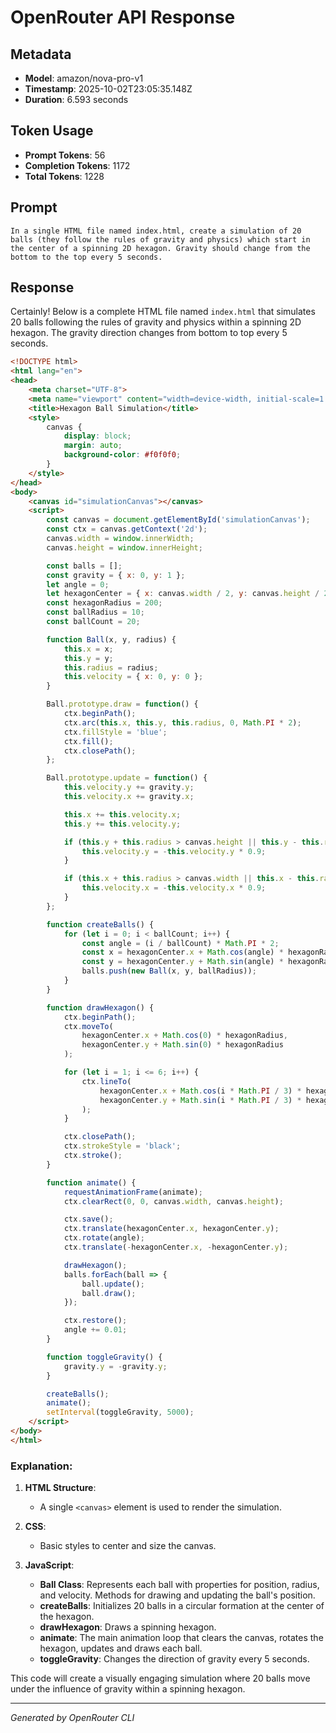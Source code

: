 # OpenRouter API Response

## Metadata
- **Model**: amazon/nova-pro-v1
- **Timestamp**: 2025-10-02T23:05:35.148Z
- **Duration**: 6.593 seconds

## Token Usage
- **Prompt Tokens**: 56
- **Completion Tokens**: 1172
- **Total Tokens**: 1228

## Prompt
```
In a single HTML file named index.html, create a simulation of 20 balls (they follow the rules of gravity and physics) which start in the center of a spinning 2D hexagon. Gravity should change from the bottom to the top every 5 seconds.

```

## Response
Certainly! Below is a complete HTML file named `index.html` that simulates 20 balls following the rules of gravity and physics within a spinning 2D hexagon. The gravity direction changes from bottom to top every 5 seconds.

```html
<!DOCTYPE html>
<html lang="en">
<head>
    <meta charset="UTF-8">
    <meta name="viewport" content="width=device-width, initial-scale=1.0">
    <title>Hexagon Ball Simulation</title>
    <style>
        canvas {
            display: block;
            margin: auto;
            background-color: #f0f0f0;
        }
    </style>
</head>
<body>
    <canvas id="simulationCanvas"></canvas>
    <script>
        const canvas = document.getElementById('simulationCanvas');
        const ctx = canvas.getContext('2d');
        canvas.width = window.innerWidth;
        canvas.height = window.innerHeight;

        const balls = [];
        const gravity = { x: 0, y: 1 };
        let angle = 0;
        let hexagonCenter = { x: canvas.width / 2, y: canvas.height / 2 };
        const hexagonRadius = 200;
        const ballRadius = 10;
        const ballCount = 20;

        function Ball(x, y, radius) {
            this.x = x;
            this.y = y;
            this.radius = radius;
            this.velocity = { x: 0, y: 0 };
        }

        Ball.prototype.draw = function() {
            ctx.beginPath();
            ctx.arc(this.x, this.y, this.radius, 0, Math.PI * 2);
            ctx.fillStyle = 'blue';
            ctx.fill();
            ctx.closePath();
        };

        Ball.prototype.update = function() {
            this.velocity.y += gravity.y;
            this.velocity.x += gravity.x;

            this.x += this.velocity.x;
            this.y += this.velocity.y;

            if (this.y + this.radius > canvas.height || this.y - this.radius < 0) {
                this.velocity.y = -this.velocity.y * 0.9;
            }

            if (this.x + this.radius > canvas.width || this.x - this.radius < 0) {
                this.velocity.x = -this.velocity.x * 0.9;
            }
        };

        function createBalls() {
            for (let i = 0; i < ballCount; i++) {
                const angle = (i / ballCount) * Math.PI * 2;
                const x = hexagonCenter.x + Math.cos(angle) * hexagonRadius;
                const y = hexagonCenter.y + Math.sin(angle) * hexagonRadius;
                balls.push(new Ball(x, y, ballRadius));
            }
        }

        function drawHexagon() {
            ctx.beginPath();
            ctx.moveTo(
                hexagonCenter.x + Math.cos(0) * hexagonRadius,
                hexagonCenter.y + Math.sin(0) * hexagonRadius
            );

            for (let i = 1; i <= 6; i++) {
                ctx.lineTo(
                    hexagonCenter.x + Math.cos(i * Math.PI / 3) * hexagonRadius,
                    hexagonCenter.y + Math.sin(i * Math.PI / 3) * hexagonRadius
                );
            }

            ctx.closePath();
            ctx.strokeStyle = 'black';
            ctx.stroke();
        }

        function animate() {
            requestAnimationFrame(animate);
            ctx.clearRect(0, 0, canvas.width, canvas.height);

            ctx.save();
            ctx.translate(hexagonCenter.x, hexagonCenter.y);
            ctx.rotate(angle);
            ctx.translate(-hexagonCenter.x, -hexagonCenter.y);

            drawHexagon();
            balls.forEach(ball => {
                ball.update();
                ball.draw();
            });

            ctx.restore();
            angle += 0.01;
        }

        function toggleGravity() {
            gravity.y = -gravity.y;
        }

        createBalls();
        animate();
        setInterval(toggleGravity, 5000);
    </script>
</body>
</html>
```

### Explanation:
1. **HTML Structure**:
   - A single `<canvas>` element is used to render the simulation.
   
2. **CSS**:
   - Basic styles to center and size the canvas.

3. **JavaScript**:
   - **Ball Class**: Represents each ball with properties for position, radius, and velocity. Methods for drawing and updating the ball's position.
   - **createBalls**: Initializes 20 balls in a circular formation at the center of the hexagon.
   - **drawHexagon**: Draws a spinning hexagon.
   - **animate**: The main animation loop that clears the canvas, rotates the hexagon, updates and draws each ball.
   - **toggleGravity**: Changes the direction of gravity every 5 seconds.
   
This code will create a visually engaging simulation where 20 balls move under the influence of gravity within a spinning hexagon.

---
*Generated by OpenRouter CLI*